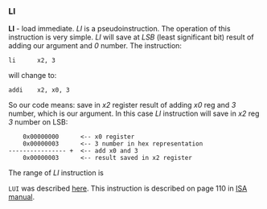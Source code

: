 ### LI
**LI** - load immediate. *LI* is a pseudoinstruction. The operation of this instruction is very simple. *LI* will save at *LSB* (least significant bit) result of adding our argument and *0* number. The instruction:
```assembly
li		x2, 3
```

will change to:
```assembly
addi    x2, x0, 3
```

So our code means: save in *x2* register result of adding *x0* reg and *3* number, which is our argument. In this case *LI* instruction will save in *x2* reg *3* number on LSB:
``` 
    0x00000000      <-- x0 register
    0x00000003      <-- 3 number in hex representation
---------------- +  <-- add x0 and 3
    0x00000003      <-- result saved in x2 register
```

The range of *LI* instruction is 


`LUI` was described [here](https://github.com/mozerpol/learningRISC-V/tree/main/instructions/LUI).
This instruction is described on page 110 in [ISA manual](https://riscv.org/wp-content/uploads/2017/05/riscv-spec-v2.2.pdf).

